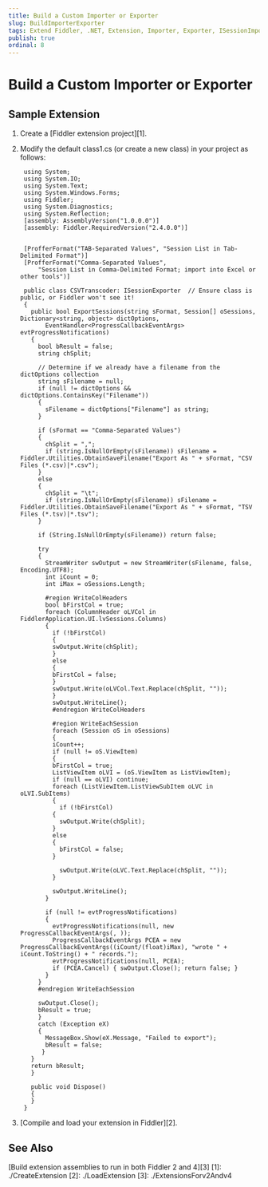 ```yaml
---
title: Build a Custom Importer or Exporter
slug: BuildImporterExporter
tags: Extend Fiddler, .NET, Extension, Importer, Exporter, ISessionImporter, ISessionExporter, ProgressCallbackEventArgs
publish: true
ordinal: 8
---
```


Build a Custom Importer or Exporter
===================================

Sample Extension
----------------

1. Create a [Fiddler extension project][1].

2. Modify the default class1.cs (or create a new class) in your project as follows:

		using System;
		using System.IO;
		using System.Text;
		using System.Windows.Forms;
		using Fiddler;
		using System.Diagnostics;
		using System.Reflection;
		[assembly: AssemblyVersion("1.0.0.0")]
		[assembly: Fiddler.RequiredVersion("2.4.0.0")]


		[ProfferFormat("TAB-Separated Values", "Session List in Tab-Delimited Format")]
		[ProfferFormat("Comma-Separated Values", 
			"Session List in Comma-Delimited Format; import into Excel or other tools")]

		public class CSVTranscoder: ISessionExporter  // Ensure class is public, or Fiddler won't see it!
		{
		  public bool ExportSessions(string sFormat, Session[] oSessions, Dictionary<string, object> dictOptions,
			  EventHandler<ProgressCallbackEventArgs> evtProgressNotifications)
		  {
			bool bResult = false; 
			string chSplit;

			// Determine if we already have a filename from the dictOptions collection
			string sFilename = null;
			if (null != dictOptions && dictOptions.ContainsKey("Filename"))
			{
			  sFilename = dictOptions["Filename"] as string;
			}

			if (sFormat == "Comma-Separated Values")
			{
			  chSplit = ",";
			  if (string.IsNullOrEmpty(sFilename)) sFilename = Fiddler.Utilities.ObtainSaveFilename("Export As " + sFormat, "CSV Files (*.csv)|*.csv");
			}
			else
			{
			  chSplit = "\t";
			  if (string.IsNullOrEmpty(sFilename)) sFilename = Fiddler.Utilities.ObtainSaveFilename("Export As " + sFormat, "TSV Files (*.tsv)|*.tsv");
			}

			if (String.IsNullOrEmpty(sFilename)) return false;

			try
			{
			  StreamWriter swOutput = new StreamWriter(sFilename, false, Encoding.UTF8);
			  int iCount = 0;
			  int iMax = oSessions.Length;

			  #region WriteColHeaders
			  bool bFirstCol = true;
			  foreach (ColumnHeader oLVCol in FiddlerApplication.UI.lvSessions.Columns)
			  {
				if (!bFirstCol)
				{
				swOutput.Write(chSplit);
				}
				else
				{
				bFirstCol = false;
				}
				swOutput.Write(oLVCol.Text.Replace(chSplit, ""));
				}
				swOutput.WriteLine();
				#endregion WriteColHeaders

				#region WriteEachSession
				foreach (Session oS in oSessions)
				{
				iCount++;
				if (null != oS.ViewItem)
				{
				bFirstCol = true;
				ListViewItem oLVI = (oS.ViewItem as ListViewItem);
				if (null == oLVI) continue;
				foreach (ListViewItem.ListViewSubItem oLVC in oLVI.SubItems)
				{
				  if (!bFirstCol)
				{
				  swOutput.Write(chSplit);
				}
				else
				{
				  bFirstCol = false;
				} 

				  swOutput.Write(oLVC.Text.Replace(chSplit, ""));
				}

				swOutput.WriteLine();
			  }

			  if (null != evtProgressNotifications)
			  {
				evtProgressNotifications(null, new ProgressCallbackEventArgs(, ));
				ProgressCallbackEventArgs PCEA = new ProgressCallbackEventArgs((iCount/(float)iMax), "wrote " + iCount.ToString() + " records.");
				evtProgressNotifications(null, PCEA);
				if (PCEA.Cancel) { swOutput.Close(); return false; }
			  }
			}
			#endregion WriteEachSession

			swOutput.Close();
			bResult = true;
			}
			catch (Exception eX)
			{
			  MessageBox.Show(eX.Message, "Failed to export");
			  bResult = false;
			 }
		  }
		  return bResult;
		  }

		  public void Dispose()
		  {
		  }
		}


3. [Compile and load your extension in Fiddler][2].

See Also
--------

[Build extension assemblies to run in both Fiddler 2 and 4][3]
[1]: ./CreateExtension
[2]: ./LoadExtension
[3]: ./ExtensionsForv2Andv4
